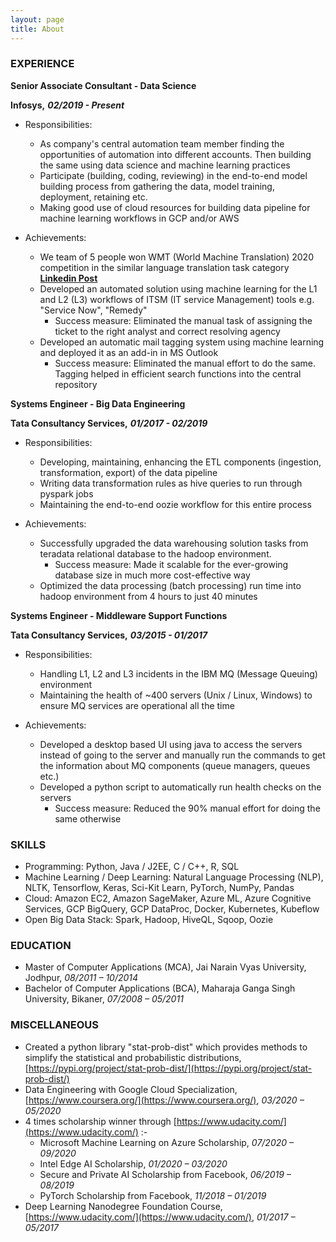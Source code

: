 ```yaml
---
layout: page
title: About
---
```


### EXPERIENCE

**Senior Associate Consultant - Data Science**

**Infosys,** **_02/2019 - Present_**

- Responsibilities:
  - As company&#39;s central automation team member finding the opportunities of automation into different accounts. Then building the same using data science and machine learning practices
  - Participate (building, coding, reviewing) in the end-to-end model building process from gathering the data, model training, deployment, retaining etc.
  - Making good use of cloud resources for building data pipeline for machine learning workflows in GCP and/or AWS

- Achievements:
  - We team of 5 people won WMT (World Machine Translation) 2020 competition in the similar language translation task category [**Linkedin Post**](https://www.linkedin.com/posts/infosys_infosys-won-the-similar-language-translation-activity-6706529101651488768-2GSc)
  - Developed an automated solution using machine learning for the L1 and L2 (L3) workflows of ITSM (IT service Management) tools e.g. &quot;Service Now&quot;, &quot;Remedy&quot;
    - Success measure: Eliminated the manual task of assigning the ticket to the right analyst and correct resolving agency
  - Developed an automatic mail tagging system using machine learning and deployed it as an add-in in MS Outlook
    - Success measure: Eliminated the manual effort to do the same. Tagging helped in efficient search functions into the central repository

**Systems Engineer - Big Data Engineering**

**Tata Consultancy Services,** **_01/2017 - 02/2019_**

- Responsibilities:
  - Developing, maintaining, enhancing the ETL components (ingestion, transformation, export) of the data pipeline
  - Writing data transformation rules as hive queries to run through pyspark jobs
  - Maintaining the end-to-end oozie workflow for this entire process

- Achievements:
  - Successfully upgraded the data warehousing solution tasks from teradata relational database to the hadoop environment.
    - Success measure: Made it scalable for the ever-growing database size in much more cost-effective way
  - Optimized the data processing (batch processing) run time into hadoop environment from 4 hours to just 40 minutes

**Systems Engineer - Middleware Support Functions**

**Tata Consultancy Services,** **_03/2015 - 01/2017_**

- Responsibilities:
  - Handling L1, L2 and L3 incidents in the IBM MQ (Message Queuing) environment
  - Maintaining the health of ~400 servers (Unix / Linux, Windows) to ensure MQ services are operational all the time

- Achievements:
  - Developed a desktop based UI using java to access the servers instead of going to the server and manually run the commands to get the information about MQ components (queue managers, queues etc.)
  - Developed a python script to automatically run health checks on the servers
    - Success measure: Reduced the 90% manual effort for doing the same otherwise


### SKILLS

- Programming: Python, Java / J2EE, C / C++, R, SQL
- Machine Learning / Deep Learning: Natural Language Processing (NLP), NLTK, Tensorflow, Keras, Sci-Kit Learn, PyTorch, NumPy, Pandas
- Cloud: Amazon EC2, Amazon SageMaker, Azure ML, Azure Cognitive Services, GCP BigQuery, GCP DataProc, Docker, Kubernetes, Kubeflow
- Open Big Data Stack: Spark, Hadoop, HiveQL, Sqoop, Oozie


### EDUCATION

- Master of Computer Applications (MCA), Jai Narain Vyas University, Jodhpur, _08/2011 – 10/2014_
- Bachelor of Computer Applications (BCA), Maharaja Ganga Singh University, Bikaner, _07/2008 – 05/2011_


### MISCELLANEOUS

- Created a python library &quot;stat-prob-dist&quot; which provides methods to simplify the statistical and probabilistic distributions, [https://pypi.org/project/stat-prob-dist/](https://pypi.org/project/stat-prob-dist/)
- Data Engineering with Google Cloud Specialization, [https://www.coursera.org/](https://www.coursera.org/), _03/2020 – 05/2020_
- 4 times scholarship winner through [https://www.udacity.com/](https://www.udacity.com/) :-
  - Microsoft Machine Learning on Azure Scholarship, _07/2020 – 09/2020_
  - Intel Edge AI Scholarship, _01/2020 – 03/2020_
  - Secure and Private AI Scholarship from Facebook, _06/2019 – 08/2019_
  - PyTorch Scholarship from Facebook, _11/2018 – 01/2019_
- Deep Learning Nanodegree Foundation Course, [https://www.udacity.com/](https://www.udacity.com/), _01/2017 – 05/2017_


